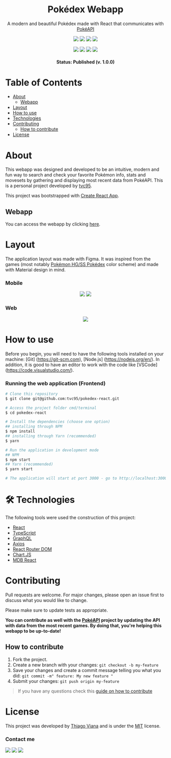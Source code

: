 <h1 align="center">Pokédex Webapp</h1>

<p align="center">A modern and beautiful Pokédex made with React that communicates with <a href="https://pokeapi.co/">PokéAPI</a></p>

<p align="center">
	<img src="https://img.shields.io/static/v1?label=react&message=v.%2017&color=blue&style=flat-square&logo=react" />
	<img src="https://img.shields.io/static/v1?label=node&message=v.%2012.0&color=green&style=flat-square&logo=node.js" />
	<img src="https://img.shields.io/static/v1?label=typescript&message=v.%204.1.0b&color=informational&style=flat-square&logo=typescript" />
	<a href="https://pokedex-tvc95.netlify.app/"><img src="https://img.shields.io/static/v1?label=netlify&message=success&color=9cf&style=flat-square&logo=netlify" /></a>
</p>

<p align="center">
	<img src="https://img.shields.io/github/issues/tvc95/pokedex-react?style=flat-square" />
	<img src="https://img.shields.io/github/forks/tvc95/pokedex-react?style=flat-square" />
	<img src="https://img.shields.io/github/stars/tvc95/pokedex-react?style=flat-square" />
	<img src="https://img.shields.io/github/license/tvc95/pokedex-react?style=flat-square" />
</p>

<h4 align="center"> 
	 Status: Published (v. 1.0.0)
</h4>

Table of Contents
=================
<!--ts-->
   * [About](#About)
      * [Webapp](#Webapp)
   * [Layout](#Layout)
   * [How to use](#how-to-use)
   * [Technologies](#-technologies)
   * [Contributing](#contributing)
      * [How to contribute](#how-to-contribute)
   * [License](#license)
<!--te-->

# About
This webapp was designed and developed to be an intuitive, modern and fun way to search and check your favorite Pokémon info, stats and movesets by gathering and displaying most recent data from PokéAPI. This is a personal project developed by [tvc95](https://github.com/tvc95/).

This project was bootstrapped with [Create React App](https://github.com/facebook/create-react-app).

## Webapp
You can access the webapp by clicking [here](https://pokedex-tvc95.netlify.app/).

# Layout
The application layout was made with Figma. It was inspired from the games (most notably [Pokémon HG/SS Pokédex](https://serebii.net/heartgoldsoulsilver/pokedex.png) color scheme) and made with Material design in mind.

### Mobile
<p align="center">
	<img src="https://i.ibb.co/9hgJVv3/Poke1.png" />
	<img src="https://i.ibb.co/JkfjZjW/Poke2.png" />
</p>

### Web
<p align="center">
	<img src="https://i.ibb.co/7bKYz1d/Poke3.png" />
</p>

# How to use
Before you begin, you will need to have the following tools installed on your machine: [Git] (https://git-scm.com), [Node.js] (https://nodejs.org/en/). In addition, it is good to have an editor to work with the code like [VSCode] (https://code.visualstudio.com/).

### Running the web application (Frontend)
```bash
# Clone this repository
$ git clone git@github.com:tvc95/pokedex-react.git

# Access the project folder cmd/terminal
$ cd pokedex-react

# Install the dependencies (choose one option)
## installing through NPM
$ npm install
## installing through Yarn (recommended)
$ yarn

# Run the application in development mode
## NPM
$ npm start
## Yarn (recommended)
$ yarn start

# The application will start at port 3000 - go to http://localhost:3000

```

# 🛠 Technologies

The following tools were used the construction of this project:

- [React](https://reactjs.org/)
- [TypeScript](https://www.typescriptlang.org/)
- [GraphQL](https://graphql.org/)
- [Axios](https://axios-http.com/)
- [React Router DOM](https://www.npmjs.com/package/react-router-dom)
- [Chart.JS](https://www.chartjs.org/)
- [MDB React](https://mdbootstrap.com/)


# Contributing
Pull requests are welcome. For major changes, please open an issue first to discuss what you would like to change.

Please make sure to update tests as appropriate.

**You can contribute as well with the [PokéAPI](https://github.com/PokeAPI/pokeapi) project by updating the API with data from the most recent games. By doing that, you're helping this webapp to be up-to-date!**

## How to contribute

1. Fork the project.
2. Create a new branch with your changes: `git checkout -b my-feature`
3. Save your changes and create a commit message telling you what you did: `git commit -m" feature: My new feature "`
4. Submit your changes: `git push origin my-feature`
> If you have any questions check this [guide on how to contribute](./CONTRIBUTING.md)


# License
This project was developed by [Thiago Viana](https://www.linkedin.com/in/thiagovcarvalho/) and is under the [MIT](https://choosealicense.com/licenses/mit/) license.

### Contact me
<p align="left">
	<a href="https://www.linkedin.com/in/thiagovcarvalho/"><img src="https://img.shields.io/static/v1?label=linkedin&message=thiagovcarvalho&color=blue&style=flat-square&logo=linkedin" /></a>
	<a href="https://github.com/tvc95/"><img src="https://img.shields.io/static/v1?label=github&message=tvc95&color=blueviolet&style=flat-square&logo=github" /></a>
	<a href="#"><img src="https://img.shields.io/static/v1?label=gmail&message=thiagovc1500@gmail.com&color=critical&style=flat-square&logo=gmail" /></a>
</p>


